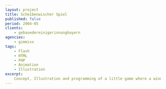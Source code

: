 ```yaml
---
layout: project
title: Scheibenwischer Spiel
published: false
period: 2004-05
clients:
    - gebauedereinigerinnungbayern
agencies:
    - gimmixx
tags:
    - Flash
    - HTML
    - PHP
    - Animation
    - Illustration
excerpt:
    Concept, Illustration and programming of a little game where a window must have be cleaned in short time. Developed in Flash with a simple highscore feature.
---
```


